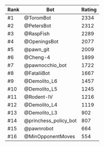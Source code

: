 Rank|Bot|Rating
---|---|---
#1|@ToromBot|2334
#2|@PetersBot|2312
#3|@RaspFish|2289
#4|@OpeningsBot|2077
#5|@pawn_git|2009
#6|@Cheng-4|1899
#7|@pawnocchio_bot|1722
#8|@FataliiBot|1667
#9|@Demolito_L6|1457
#10|@Demolito_L5|1245
#11|@Rodent-IV|1216
#12|@Demolito_L4|1119
#13|@Demolito_L3|902
#14|@princhess_policy_bot|807
#15|@pawnrobot|664
#16|@MinOpponentMoves|554

